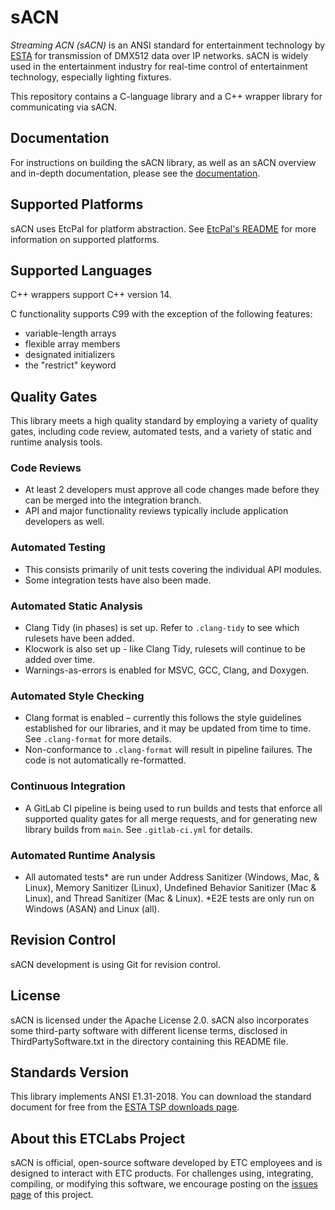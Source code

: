 # sACN

*Streaming ACN (sACN)* is an ANSI standard for entertainment technology by
[ESTA](http://tsp.esta.org) for transmission of DMX512 data over IP networks. sACN is widely used
in the entertainment industry for real-time control of entertainment technology, especially
lighting fixtures.

This repository contains a C-language library and a C++ wrapper library for communicating via sACN.

## Documentation

For instructions on building the sACN library, as well as an sACN overview and in-depth
documentation, please see the [documentation](https://etclabs.github.io/sACNDocs).

## Supported Platforms

sACN uses EtcPal for platform abstraction.  See [EtcPal's README](https://github.com/ETCLabs/EtcPal#readme) for more information on supported platforms.

## Supported Languages

C++ wrappers support C++ version 14.

C functionality supports C99 with the exception of the following features:

* variable-length arrays
* flexible array members
* designated initializers
* the "restrict" keyword

## Quality Gates

This library meets a high quality standard by employing a variety of quality gates, including code review, automated tests, and a variety of static and runtime analysis tools.

### Code Reviews

* At least 2 developers must approve all code changes made before they can be merged into the integration branch.
* API and major functionality reviews typically include application developers as well.

### Automated Testing

* This consists primarily of unit tests covering the individual API modules.
* Some integration tests have also been made.

### Automated Static Analysis

* Clang Tidy (in phases) is set up. Refer to `.clang-tidy` to see which rulesets have been added.
* Klocwork is also set up - like Clang Tidy, rulesets will continue to be added over time.
* Warnings-as-errors is enabled for MSVC, GCC, Clang, and Doxygen.

### Automated Style Checking

* Clang format is enabled – currently this follows the style guidelines established for our libraries, and it may be updated from time to time. See `.clang-format` for more details.
* Non-conformance to `.clang-format` will result in pipeline failures.  The code is not automatically re-formatted.

### Continuous Integration

* A GitLab CI pipeline is being used to run builds and tests that enforce all supported quality gates for all merge requests, and for generating new library builds from `main`. See `.gitlab-ci.yml` for details.

### Automated Runtime Analysis

* All automated tests* are run under Address Sanitizer (Windows, Mac, & Linux), Memory Sanitizer (Linux), Undefined Behavior Sanitizer (Mac & Linux), and Thread Sanitizer (Mac & Linux). *E2E tests are only run on Windows (ASAN) and Linux (all).

## Revision Control

sACN development is using Git for revision control.

## License

sACN is licensed under the Apache License 2.0. sACN also incorporates some third-party software
with different license terms, disclosed in ThirdPartySoftware.txt in the directory containing this
README file.

## Standards Version

This library implements ANSI E1.31-2018. You can download the standard document for free from the
[ESTA TSP downloads page](https://tsp.esta.org/tsp/documents/published_docs.php).

## About this ETCLabs Project

sACN is official, open-source software developed by ETC employees and is designed to interact with
ETC products. For challenges using, integrating, compiling, or modifying this software, we
encourage posting on the [issues page](https://github.com/ETCLabs/sACN/issues) of this project.
